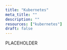 ```yaml
---
title: "Kubernetes"
meta_title: ""
description: ""
resources: ["kubernetes"]
draft: false
---
```


<div class="main-content">
  <div class="resource-description">
    <p>PLACEHOLDER</p>
  </div>
</div>